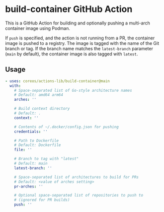 # build-container GitHub Action

This is a GitHub Action for building and optionally pushing a multi-arch container image using Podman.

If `push` is specified, and the action is not running from a PR, the container image is pushed to a registry.  The image is tagged with the name of the Git branch or tag.  If the branch name matches the `latest-branch` parameter (`main` by default), the container image is also tagged with `latest`.

## Usage

```yaml
- uses: coreos/actions-lib/build-container@main
  with:
    # Space-separated list of Go-style architecture names
    # Default: amd64 arm64
    arches: ''

    # Build context directory
    # Default: .
    context: ''

    # Contents of ~/.docker/config.json for pushing
    credentials: ''

    # Path to Dockerfile
    # Default: Dockerfile
    file: ''

    # Branch to tag with "latest"
    # Default: main
    latest-branch: ''

    # Space-separated list of architectures to build for PRs
    # Default: <value of arches setting>
    pr-arches: ''

    # Optional space-separated list of repositories to push to
    # (ignored for PR builds)
    push: ''
```
